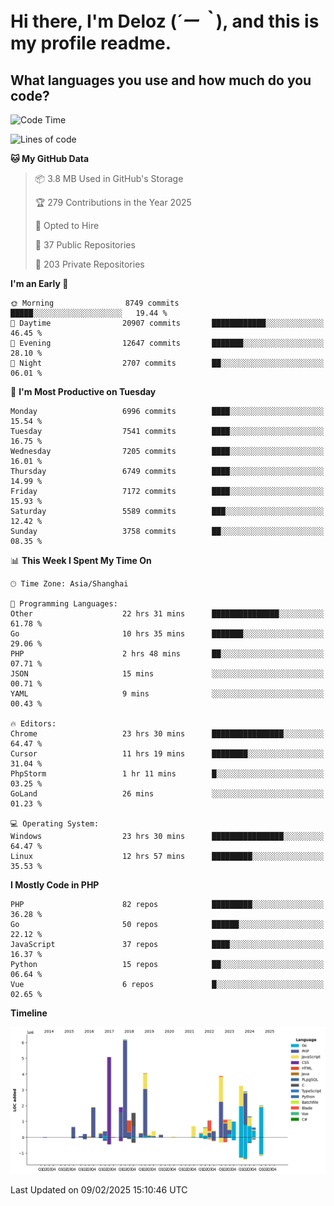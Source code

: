 # **Hi there, I'm Deloz (*´ー｀*), and this is my profile readme.**

## **What languages you use and how much do you code?**

<!--START_SECTION:waka-->
![Code Time](http://img.shields.io/badge/Code%20Time-5%2C632%20hrs%202%20mins-blue)

![Lines of code](https://img.shields.io/badge/From%20Hello%20World%20I%27ve%20Written-44.7%20million%20lines%20of%20code-blue)

**🐱 My GitHub Data** 

> 📦 3.8 MB Used in GitHub's Storage 
 > 
> 🏆 279 Contributions in the Year 2025
 > 
> 💼 Opted to Hire
 > 
> 📜 37 Public Repositories 
 > 
> 🔑 203 Private Repositories 
 > 
**I'm an Early 🐤** 

```text
🌞 Morning                8749 commits        █████░░░░░░░░░░░░░░░░░░░░   19.44 % 
🌆 Daytime                20907 commits       ████████████░░░░░░░░░░░░░   46.45 % 
🌃 Evening                12647 commits       ███████░░░░░░░░░░░░░░░░░░   28.10 % 
🌙 Night                  2707 commits        ██░░░░░░░░░░░░░░░░░░░░░░░   06.01 % 
```
📅 **I'm Most Productive on Tuesday** 

```text
Monday                   6996 commits        ████░░░░░░░░░░░░░░░░░░░░░   15.54 % 
Tuesday                  7541 commits        ████░░░░░░░░░░░░░░░░░░░░░   16.75 % 
Wednesday                7205 commits        ████░░░░░░░░░░░░░░░░░░░░░   16.01 % 
Thursday                 6749 commits        ████░░░░░░░░░░░░░░░░░░░░░   14.99 % 
Friday                   7172 commits        ████░░░░░░░░░░░░░░░░░░░░░   15.93 % 
Saturday                 5589 commits        ███░░░░░░░░░░░░░░░░░░░░░░   12.42 % 
Sunday                   3758 commits        ██░░░░░░░░░░░░░░░░░░░░░░░   08.35 % 
```


📊 **This Week I Spent My Time On** 

```text
🕑︎ Time Zone: Asia/Shanghai

💬 Programming Languages: 
Other                    22 hrs 31 mins      ███████████████░░░░░░░░░░   61.78 % 
Go                       10 hrs 35 mins      ███████░░░░░░░░░░░░░░░░░░   29.06 % 
PHP                      2 hrs 48 mins       ██░░░░░░░░░░░░░░░░░░░░░░░   07.71 % 
JSON                     15 mins             ░░░░░░░░░░░░░░░░░░░░░░░░░   00.71 % 
YAML                     9 mins              ░░░░░░░░░░░░░░░░░░░░░░░░░   00.43 % 

🔥 Editors: 
Chrome                   23 hrs 30 mins      ████████████████░░░░░░░░░   64.47 % 
Cursor                   11 hrs 19 mins      ████████░░░░░░░░░░░░░░░░░   31.04 % 
PhpStorm                 1 hr 11 mins        █░░░░░░░░░░░░░░░░░░░░░░░░   03.25 % 
GoLand                   26 mins             ░░░░░░░░░░░░░░░░░░░░░░░░░   01.23 % 

💻 Operating System: 
Windows                  23 hrs 30 mins      ████████████████░░░░░░░░░   64.47 % 
Linux                    12 hrs 57 mins      █████████░░░░░░░░░░░░░░░░   35.53 % 
```

**I Mostly Code in PHP** 

```text
PHP                      82 repos            █████████░░░░░░░░░░░░░░░░   36.28 % 
Go                       50 repos            ██████░░░░░░░░░░░░░░░░░░░   22.12 % 
JavaScript               37 repos            ████░░░░░░░░░░░░░░░░░░░░░   16.37 % 
Python                   15 repos            ██░░░░░░░░░░░░░░░░░░░░░░░   06.64 % 
Vue                      6 repos             █░░░░░░░░░░░░░░░░░░░░░░░░   02.65 % 
```



**Timeline**

![Lines of Code chart](https://raw.githubusercontent.com/deloz/deloz/main/assets/bar_graph.png)


 Last Updated on 09/02/2025 15:10:46 UTC
<!--END_SECTION:waka-->
